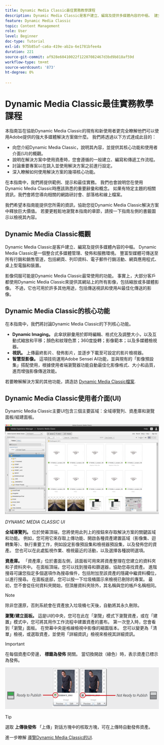 ```yaml
---
title: Dynamic Media Classic最佳實務教學課程
description: Dynamic Media Classic是客戶建立、編寫及提供多媒體內容的中樞。 建立此最佳實務教學課程，是為了協助Dynamic Media Classic的現有和新使用者更完全瞭解他們可以使用Adobe的這個強大的多媒體解決方案做什麼。 在本教學課程的這個部分，您將瞭解Dynamic Media Classic是什麼，並取得其核心功能和使用者介面的簡短介紹。
feature: Dynamic Media Classic
topic: Content Management
role: User
level: Beginner
doc-type: Tutorial
exl-id: 975b85af-ca6a-419e-ab2a-6e1781bfee4a
duration: 221
source-git-commit: af928e60410022f12207082467d3bd9b818af59d
workflow-type: tm+mt
source-wordcount: '873'
ht-degree: 0%

---
```


# Dynamic Media Classic最佳實務教學課程

本指南旨在協助Dynamic Media Classic的現有和新使用者更完全瞭解他們可以使用Adobe提供的強大多媒體解決方案做什麼。 我們將透過以下方式達成此目的：

- 向您介紹Dynamic Media Classic，說明其內容，並提供其核心功能和使用者介面(UI)的概觀。
- 說明在解決方案中使用資產時，您會遵循的一般建立、編寫和傳遞工作流程。
- 討論重要專案以在跳入並使用解決方案之前進行設定。
- 深入瞭解如何使用解決方案的幾項核心功能。

在本指南中，我們將提供範例、提示和最佳實務。 我們也會說明您在使用Dynamic Media Classic時應該熟悉的重要辭彙和概念。 如果有特定主題的相關資訊，我們會將您導向相關的網路研討會、部落格和線上檔案。

我們希望本指南能提供您所需的資訊，協助您從Dynamic Media Classic解決方案中釋放巨大價值。 若要更輕鬆地瀏覽本指南的章節，請按一下指南左側的書籤圖示以檢視其內容。

## Dynamic Media Classic概觀

Dynamic Media Classic是客戶建立、編寫及提供多媒體內容的中樞。 Dynamic Media Classic是一個整合式多媒體管理、發佈和服務環境。 豐富型媒體可傳送至所有行銷和銷售管道，包括網頁、列印資料、電子郵件行銷活動、網頁應用程式、桌上型電腦和裝置。

影像伺服可能是Dynamic Media Classic最常使用的功能。 事實上，大部分客戶都使用Dynamic Media Classic來提供其網站上的所有影像，包括縮放或多媒體影像。 不過，它也可用於許多其他用途，包括傳送視訊和使用AI最佳化傳送的影像。

## Dynamic Media Classic的核心功能

在本指南中，我們將討論Dynamic Media Classic的下列核心功能。

- **Dynamic Imaging。** 此傘狀辭彙用於即時編輯、格式化及調整大小，以及互動式縮放和平移；顏色和紋理色票；360度旋轉；影像範本；以及多媒體檢視器。
- **視訊。** 上傳最終影片、發佈影片，並逐步下載至可設定的影片檢視器。
- **智慧型影像。** 這項技術運用Adobe Sensei AI功能，並與現有的「影像預設集」搭配使用，根據使用者端瀏覽器功能自動最佳化影像格式、大小和品質，進而增強影像傳送效能。

若要瞭解解決方案的其他功能，請造訪 [Dynamic Media Classic檔案](https://experienceleague.adobe.com/docs/dynamic-media-classic/using/intro/introduction.html).

## Dynamic Media Classic使用者介面(UI)

Dynamic Media Classic主要UI包含三個主要區域：全域導覽列、資產庫和瀏覽面板/組建面板。

![影像](assets/overview/overview-dmc-ui-ew.png)

_DYNAMIC MEDIA CLASSIC UI_

**全域導覽列。** 位於熒幕頂端，您將使用此列上的按鈕來存取解決方案的關鍵區域和功能。 例如，您可用它來存取上傳功能、開啟各種資產建置區域（影像集、迴轉集等）、執行重要工作，例如設定影像預設集和檢視器預設集，以及發佈您的資產。 您也可以在此處監視作業、檢視最近的活動，以及選擇各種說明選項。

**資產庫。** 「資產庫」位於畫面左側，該面板可用來將資產整理在您建立的資料夾和子資料夾中。 在面板頂端，您可以找到搜尋和篩選器，協助您尋找資產。 進階搜尋可讓您指定多個選項作為搜尋條件，包括附加至該資產的隱藏中繼資料欄位，以進行搜尋。 在面板底部，您可以按一下垃圾桶圖示來檢視已刪除的專案。 最初，您不會從任何資料夾開始，但頂層資料夾除外，其名稱與您的帳戶名稱相同。

>[!NOTE]
>
>除非您還原，否則系統會在資產放入垃圾桶七天後，自動將其永久刪除。

**瀏覽/建立面板。** 這是UI的中央，您可在此在「瀏覽」模式下瀏覽資產，或在「建置」模式中，您可將其用作工作流程中建置資產的畫布。 第一次登入時，您會看到「瀏覽」面板。 在熒幕中央是格線檢視中影像的縮圖版本。 您可以變更為「清單」檢視，或選取資產，並使用「詳細資訊」檢視來檢視其詳細資訊。

>[!IMPORTANT]
>
>在每個資產ID旁邊， **標籤為發佈** 開關。 當切換開啟（綠色）時，表示資產已標示為發佈。

![影像](assets/overview/overview-mark-for-publish.png)

>[!TIP]
>
>選取 **上傳後發佈** 「上傳」對話方塊中的核取方塊，可在上傳時自動發佈資產。

進一步瞭解 [導覽Dynamic Media Classic的UI](https://experienceleague.adobe.com/docs/dynamic-media-classic/using/getting-started/navigation-basics.html).
